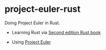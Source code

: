 # project-euler-rust

Doing Project Euler in Rust. 

* Learning Rust via [Second edition Rust book](http://rust-lang.github.io/book/second-edition/ch01-02-hello-world.html)

* Using [Project Euler](https://projecteuler.net/)